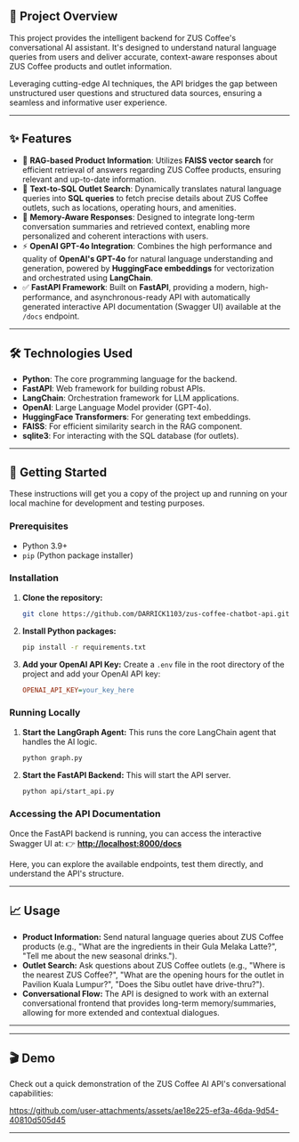 ## 🎯 Project Overview

This project provides the intelligent backend for ZUS Coffee's conversational AI assistant. It's designed to understand natural language queries from users and deliver accurate, context-aware responses about ZUS Coffee products and outlet information.

Leveraging cutting-edge AI techniques, the API bridges the gap between unstructured user questions and structured data sources, ensuring a seamless and informative user experience.

---

## ✨ Features

* 🧠 **RAG-based Product Information**: Utilizes **FAISS vector search** for efficient retrieval of answers regarding ZUS Coffee products, ensuring relevant and up-to-date information.
* 🏬 **Text-to-SQL Outlet Search**: Dynamically translates natural language queries into **SQL queries** to fetch precise details about ZUS Coffee outlets, such as locations, operating hours, and amenities.
* 🔄 **Memory-Aware Responses**: Designed to integrate long-term conversation summaries and retrieved context, enabling more personalized and coherent interactions with users.
* ⚡️ **OpenAI GPT-4o Integration**: Combines the high performance and quality of **OpenAI's GPT-4o** for natural language understanding and generation, powered by **HuggingFace embeddings** for vectorization and orchestrated using **LangChain**.
* ✅ **FastAPI Framework**: Built on **FastAPI**, providing a modern, high-performance, and asynchronous-ready API with automatically generated interactive API documentation (Swagger UI) available at the `/docs` endpoint.

---

## 🛠️ Technologies Used

* **Python**: The core programming language for the backend.
* **FastAPI**: Web framework for building robust APIs.
* **LangChain**: Orchestration framework for LLM applications.
* **OpenAI**: Large Language Model provider (GPT-4o).
* **HuggingFace Transformers**: For generating text embeddings.
* **FAISS**: For efficient similarity search in the RAG component.
* **sqlite3**: For interacting with the SQL database (for outlets).

---

## 🚀 Getting Started

These instructions will get you a copy of the project up and running on your local machine for development and testing purposes.

### Prerequisites

* Python 3.9+
* `pip` (Python package installer)

### Installation

1.  **Clone the repository:**
    ```bash
    git clone https://github.com/DARRICK1103/zus-coffee-chatbot-api.git
    ```

2.  **Install Python packages:**
    ```bash
    pip install -r requirements.txt
    ```

3.  **Add your OpenAI API Key:**
    Create a `.env` file in the root directory of the project and add your OpenAI API key:
    ```ini
    OPENAI_API_KEY=your_key_here
    ```

### Running Locally

1.  **Start the LangGraph Agent:**
    This runs the core LangChain agent that handles the AI logic.
    ```bash
    python graph.py
    ```

2.  **Start the FastAPI Backend:**
    This will start the API server.
    ```bash
    python api/start_api.py
    ```

### Accessing the API Documentation

Once the FastAPI backend is running, you can access the interactive Swagger UI at:
👉 **[http://localhost:8000/docs](http://localhost:8000/docs)**

Here, you can explore the available endpoints, test them directly, and understand the API's structure.

---

## 📈 Usage

* **Product Information:** Send natural language queries about ZUS Coffee products (e.g., "What are the ingredients in their Gula Melaka Latte?", "Tell me about the new seasonal drinks.").
* **Outlet Search:** Ask questions about ZUS Coffee outlets (e.g., "Where is the nearest ZUS Coffee?", "What are the opening hours for the outlet in Pavilion Kuala Lumpur?", "Does the Sibu outlet have drive-thru?").
* **Conversational Flow:** The API is designed to work with an external conversational frontend that provides long-term memory/summaries, allowing for more extended and contextual dialogues.

---

---

## 🎬 Demo

Check out a quick demonstration of the ZUS Coffee AI API's conversational capabilities:

https://github.com/user-attachments/assets/ae18e225-ef3a-46da-9d54-40810d505d45

---

